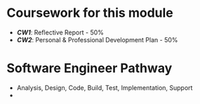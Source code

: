 
# Coursework for this module

- ***CW1***: Reflective Report - 50%
- ***CW2***: Personal & Professional Development Plan - 50%

# Software Engineer Pathway

- Analysis, Design, Code, Build, Test, Implementation, Support
- 